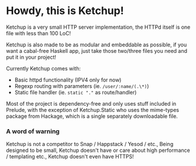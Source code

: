 # Howdy, this is Ketchup!

Ketchup is a very small HTTP server implementation, the HTTPd itself is one file with less than 100 LoC!

Ketchup is also made to be as modular and embeddable as possible, if you want a cabal-free Haskell app, just take those two/three files you need and put it in your project!

Currently Ketchup comes with:

- Basic httpd functionality (IPV4 only for now)
- Regexp routing with parameters (ie. `/user/:name/(.\*)`)
- Static file handler (ie. `static "."` as route/handler)

Most of the project is dependency-free and only uses stuff included in Prelude, with the exception of Ketchup.Static who uses the mime-types package from Hackage, which is a single separately downloadable file.

### A word of warning

Ketchup is not a competitor to Snap / Happstack / Yesod / etc., Being designed to be small, Ketchup doesn't have or care about high performance / templating etc., Ketchup doesn't even have HTTPS!
